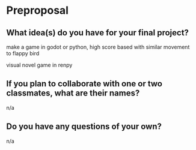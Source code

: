 # Preproposal

## What idea(s) do you have for your final project?

make a game in godot or python, high score based with similar movement to flappy bird

visual novel game in renpy

## If you plan to collaborate with one or two classmates, what are their names?

n/a

## Do you have any questions of your own?

n/a
